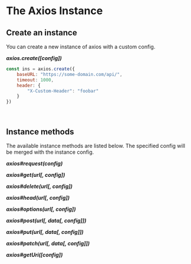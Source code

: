 # The Axios Instance
## Create an instance
You can create a new instance of axios with a custom config.

***axios.create([config])***
```javascript
const ins = axios.create({
    baseURL: "https://some-domain.com/api/",
    timeout: 1000,
    header: {
        "X-Custom-Header": "foobar"
    }
})
```
<br/>

## Instance methods
The available instance methods are listed below. The specified config will be merged with the instance config.

***axios#request(config)***

***axios#get(url[, config])***

***axios#delete(url[, config])***

***axios#head(url[, config])***

***axios#options(url[, config])***

***axios#post(url[, data[, config]])***

***axios#put(url[, data[, config]])***

***axios#patch(url[, data[, config]])***

***axios#getUri([config])***
